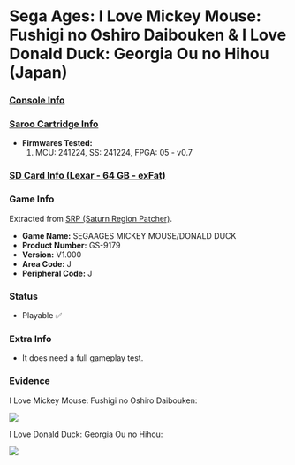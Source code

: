 # Sega Ages: I Love Mickey Mouse: Fushigi no Oshiro Daibouken & I Love Donald Duck: Georgia Ou no Hihou (Japan)

### [Console Info](../../../../../Info/Consoles/VA13/README.md)

### [Saroo Cartridge Info](../../../../../Info/Cartridges/GuangzhouSanStarOnlineShop/1.6/README.md)

- <b>Firmwares Tested:</b>
  1. MCU: 241224, SS: 241224, FPGA: 05 - v0.7

### [SD Card Info (Lexar - 64 GB - exFat)](../../../../../Info/SdCards/Lexar/64GB/exfat/README.md)

### Game Info

Extracted from [SRP (Saturn Region Patcher)](https://segaxtreme.net/resources/saturn-region-patcher.81/download).

- <b>Game Name:</b> SEGAAGES MICKEY MOUSE/DONALD DUCK
- <b>Product Number:</b> GS-9179
- <b>Version:</b> V1.000
- <b>Area Code:</b> J
- <b>Peripheral Code:</b> J

### Status

- Playable :white_check_mark:

### Extra Info

- It does need a full gameplay test.

### Evidence

I Love Mickey Mouse: Fushigi no Oshiro Daibouken:

[![](https://img.youtube.com/vi/AYvVsscsAHg/0.jpg)](https://www.youtube.com/watch?v=AYvVsscsAHg)

I Love Donald Duck: Georgia Ou no Hihou:

[![](https://img.youtube.com/vi/XnbA6d_OcD4/0.jpg)](https://www.youtube.com/watch?v=XnbA6d_OcD4)
